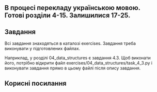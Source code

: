 ## В процесі перекладу українською мовою. Готові розділи 4-15. Залишилися 17-25.


## Завдання

Всі завдання знаходяться в каталозі exercises. Завдання треба виконувати у
підготовлених файлах.

Наприклад, у розділі 04_data_structures є завдання 4.3. Щоб виконати його,
потрібно відкрити файл exercises/04_data_structures/task_4_3.py і виконувати
завдання прямо в цьому файлі після опису завдання.

## Корисні посилання

